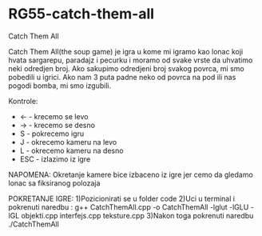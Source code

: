 # RG55-catch-them-all
Catch Them All 

Catch Them All(the soup game) je igra u kome mi igramo kao lonac koji hvata sargarepu, paradajz i pecurku i moramo od svake vrste da uhvatimo neki odredjen broj. Ako sakupimo odredjeni broj svakog povrca, mi smo pobedili u igrici. Ako nam 3 puta padne neko od povrca  na pod ili nas pogodi bomba, mi smo izgubili.

Kontrole:
* <- - krecemo se levo
* -> - krecemo se desno
* S - pokrecemo igru
* J - okrecemo kameru na levo
* L - okrecemo kameru na desno
* ESC - izlazimo iz igre

NAPOMENA: Okretanje kamere bice izbaceno iz igre jer cemo da gledamo lonac sa fiksiranog polozaja

POKRETANJE IGRE:
1)Pozicionirati se u folder code
2)Uci u terminal i pokrenuti naredbu : g++  CatchThemAll.cpp -o CatchThemAll -lglut -lGLU -lGL objekti.cpp interfejs.cpp teksture.cpp
3)Nakon toga pokrenuti naredbu ./CatchThemAll

